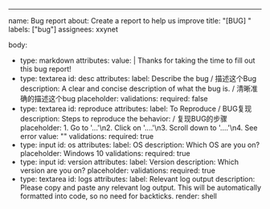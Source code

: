 ---
name: Bug report
about: Create a report to help us improve
title: "[BUG] "
labels: ["bug"]
assignees: xxynet

body:
  - type: markdown
    attributes:
      value: |
        Thanks for taking the time to fill out this bug report!
  - type: textarea
    id: desc
    attributes:
      label: Describe the bug / 描述这个Bug
      description: A clear and concise description of what the bug is. / 清晰准确的描述这个bug
      placeholder: 
    validations:
      required: false
  - type: textarea
    id: reproduce
    attributes:
      label: To Reproduce / BUG复现
      description: Steps to reproduce the behavior: / 复现BUG的步骤
      placeholder: 1. Go to '...'\n2. Click on '....'\n3. Scroll down to '....'\n4. See error
      value: ""
    validations:
      required: true
  - type: input
      id: os
      attributes:
        label: OS
        description: Which OS are you on?
        placeholder: Windows 10
      validations:
        required: true
  - type: input
      id: version
      attributes:
        label: Version
        description: Which version are you on?
        placeholder: 
      validations:
        required: true
  - type: textarea
    id: logs
    attributes:
      label: Relevant log output
      description: Please copy and paste any relevant log output. This will be automatically formatted into code, so no need for backticks.
      render: shell